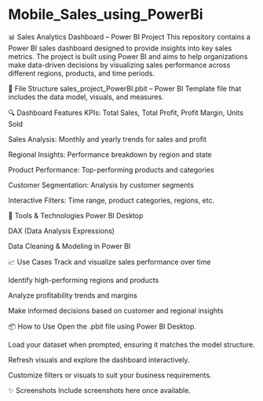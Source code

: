 # Mobile_Sales_using_PowerBi
📊 Sales Analytics Dashboard – Power BI Project
This repository contains a Power BI sales dashboard designed to provide insights into key sales metrics. The project is built using Power BI and aims to help organizations make data-driven decisions by visualizing sales performance across different regions, products, and time periods.

📁 File Structure
sales_project_PowerBI.pbit – Power BI Template file that includes the data model, visuals, and measures.

🔍 Dashboard Features
KPIs: Total Sales, Total Profit, Profit Margin, Units Sold

Sales Analysis: Monthly and yearly trends for sales and profit

Regional Insights: Performance breakdown by region and state

Product Performance: Top-performing products and categories

Customer Segmentation: Analysis by customer segments

Interactive Filters: Time range, product categories, regions, etc.

🧰 Tools & Technologies
Power BI Desktop

DAX (Data Analysis Expressions)

Data Cleaning & Modeling in Power BI

📈 Use Cases
Track and visualize sales performance over time

Identify high-performing regions and products

Analyze profitability trends and margins

Make informed decisions based on customer and regional insights

📦 How to Use
Open the .pbit file using Power BI Desktop.

Load your dataset when prompted, ensuring it matches the model structure.

Refresh visuals and explore the dashboard interactively.

Customize filters or visuals to suit your business requirements.

✨ Screenshots
Include screenshots here once available.

